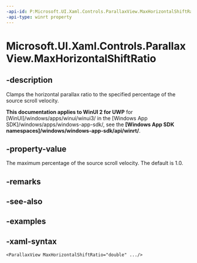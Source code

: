```yaml
---
-api-id: P:Microsoft.UI.Xaml.Controls.ParallaxView.MaxHorizontalShiftRatio
-api-type: winrt property
---
```

<!-- Property syntax.
public double MaxHorizontalShiftRatio { get;  set; }
-->

# Microsoft.UI.Xaml.Controls.ParallaxView.MaxHorizontalShiftRatio


## -description

Clamps the horizontal parallax ratio to the specified percentage of the source scroll velocity.


**This documentation applies to WinUI 2 for UWP** for [WinUI]/windows/apps/winui/winui3/ in the [Windows App SDK]/windows/apps/windows-app-sdk/, see the **[Windows App SDK namespaces]/windows/windows-app-sdk/api/winrt/**.

## -property-value

The maximum percentage of the source scroll velocity. The default is 1.0.


## -remarks


## -see-also


## -examples


## -xaml-syntax

```xaml
<ParallaxView MaxHorizontalShiftRatio="double" .../>
```


